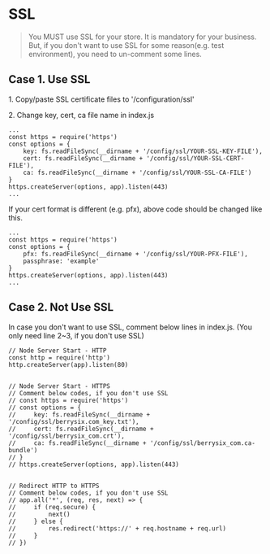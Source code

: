 # SSL

> You MUST use SSL for your store. It is mandatory for your business. But, if you don't want to use SSL for some reason(e.g. test environment), you need to un-comment some lines.&#x20;

## Case 1. Use SSL

1\. Copy/paste SSL certificate files to '/configuration/ssl'

2\. Change key, cert, ca file name in index.js

```
...
const https = require('https')
const options = {
    key: fs.readFileSync(__dirname + '/config/ssl/YOUR-SSL-KEY-FILE'),
    cert: fs.readFileSync(__dirname + '/config/ssl/YOUR-SSL-CERT-FILE'),
    ca: fs.readFileSync(__dirname + '/config/ssl/YOUR-SSL-CA-FILE')
}
https.createServer(options, app).listen(443)
...
```

If your cert format is different (e.g. pfx), above code should be changed like this.

```
...
const https = require('https')
const options = {
    pfx: fs.readFileSync(__dirname + '/config/ssl/YOUR-PFX-FILE'),
    passphrase: 'example'
}
https.createServer(options, app).listen(443)
...
```

## Case 2. Not Use SSL

In case you don't want to use SSL, comment below lines in index.js. (You only need line 2\~3, if you don't use SSL)

```
// Node Server Start - HTTP
const http = require('http')
http.createServer(app).listen(80)


// Node Server Start - HTTPS
// Comment below codes, if you don't use SSL
// const https = require('https')
// const options = {
//     key: fs.readFileSync(__dirname + '/config/ssl/berrysix.com_key.txt'),
//     cert: fs.readFileSync(__dirname + '/config/ssl/berrysix_com.crt'),
//     ca: fs.readFileSync(__dirname + '/config/ssl/berrysix_com.ca-bundle')
// }
// https.createServer(options, app).listen(443)


// Redirect HTTP to HTTPS
// Comment below codes, if you don't use SSL
// app.all('*', (req, res, next) => {
//     if (req.secure) { 
//         next()
//     } else { 
//         res.redirect('https://' + req.hostname + req.url)
//     } 
// })
```
